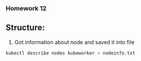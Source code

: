 ### Homework 12

## Structure:

1. Got information about node and saved it into file
```bash
kubectl describe nodes kubeworker > nodeinfo.txt
```
